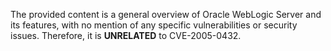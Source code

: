 The provided content is a general overview of Oracle WebLogic Server and its features, with no mention of any specific vulnerabilities or security issues. Therefore, it is **UNRELATED** to CVE-2005-0432.